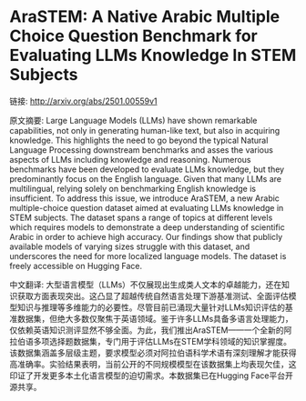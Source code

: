 # AraSTEM: A Native Arabic Multiple Choice Question Benchmark for Evaluating LLMs Knowledge In STEM Subjects

链接: http://arxiv.org/abs/2501.00559v1

原文摘要:
Large Language Models (LLMs) have shown remarkable capabilities, not only in
generating human-like text, but also in acquiring knowledge. This highlights
the need to go beyond the typical Natural Language Processing downstream
benchmarks and asses the various aspects of LLMs including knowledge and
reasoning. Numerous benchmarks have been developed to evaluate LLMs knowledge,
but they predominantly focus on the English language. Given that many LLMs are
multilingual, relying solely on benchmarking English knowledge is insufficient.
To address this issue, we introduce AraSTEM, a new Arabic multiple-choice
question dataset aimed at evaluating LLMs knowledge in STEM subjects. The
dataset spans a range of topics at different levels which requires models to
demonstrate a deep understanding of scientific Arabic in order to achieve high
accuracy. Our findings show that publicly available models of varying sizes
struggle with this dataset, and underscores the need for more localized
language models. The dataset is freely accessible on Hugging Face.

中文翻译:
大型语言模型（LLMs）不仅展现出生成类人文本的卓越能力，还在知识获取方面表现突出。这凸显了超越传统自然语言处理下游基准测试、全面评估模型知识与推理等多维能力的必要性。尽管目前已涌现大量针对LLMs知识评估的基准数据集，但绝大多数仅聚焦于英语领域。鉴于许多LLMs具备多语言处理能力，仅依赖英语知识测评显然不够全面。为此，我们推出AraSTEM——一个全新的阿拉伯语多项选择题数据集，专门用于评估LLMs在STEM学科领域的知识掌握度。该数据集涵盖多层级主题，要求模型必须对阿拉伯语科学术语有深刻理解才能获得高准确率。实验结果表明，当前公开的不同规模模型在该数据集上均表现欠佳，这印证了开发更多本土化语言模型的迫切需求。本数据集已在Hugging Face平台开源共享。
